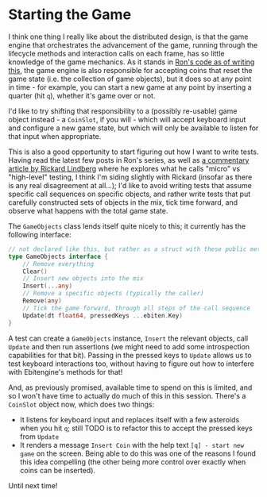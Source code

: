 # Starting the Game

I think one thing I really like about the distributed design, is that the game engine that orchestrates the advancement of the game, running through the lifecycle methods and interaction calls on each frame, has so little knowledge of the game mechanics. As it stands in [Ron's code as of writing this](https://github.com/RonJeffries/python-asteroids-1/blob/233cb6c75e2262bdf63d5aa9bf2bc8b87d1cfc32/game.py#L34), the game engine is also responsible for accepting coins that reset the game state (i.e. the collection of game objects), but it does so at any point in time - for example, you can start a new game at any point by inserting a quarter (hit `q`), whether it's game over or not.

I'd like to try shifting that responsibility to a (possibly re-usable) game object instead - a `CoinSlot`, if you will - which will accept keyboard input and configure a new game state, but which will only be available to listen for that input when appropriate.

This is also a good opportunity to start figuring out how I want to write tests. Having read the latest few posts in Ron's series, as well as [a commentary article by Rickard Lindberg][high-vs-low] where he explores what he calls "micro" vs "high-level" testing, I think I'm siding slightly with Rickard (insofar as there is any real disagreement at all...); I'd like to avoid writing tests that assume specific call sequences on specific objects, and rather write tests that put carefully constructed sets of objects in the mix, tick time forward, and observe what happens with the total game state.

[high-vs-low]: http://rickardlindberg.me/writing/high-level-low-level-ron-reply/

The `GameObjects` class lends itself quite nicely to this; it currently has the following interface:

```go
// not declared like this, but rather as a struct with these public methods defined...
type GameObjects interface {
    // Remove everything
    Clear()
    // Insert new objects into the mix
    Insert(...any)
    // Remove a specific objects (typically the caller)
    Remove(any)
    // Tick the game forward, through all steps of the call sequence
    Update(dt float64, pressedKeys ...ebiten.Key)
}
```

A test can create a `GameObjects` instance, `Insert` the relevant objects, call `Update` and then run assertions (we might need to add some introspection capabilities for that bit). Passing in the pressed keys to `Update` allows us to test keyboard interactions too, without having to figure out how to interfere with Ebitengine's methods for that!

And, as previously promised, available time to spend on this is limited, and so I won't have time to actually do much of this in this session. There's a `CoinSlot` object now, which does two things:

* It listens for keyboard input and replaces itself with a few asteroids when you hit `q`; still TODO is to refactor this to accept the pressed keys from `Update`
* It renders a message `Insert Coin` with the help text `[q] - start new game` on the screen. Being able to do this was one of the reasons I found this idea compelling (the other being more control over exactly when coins can be inserted).

Until next time!